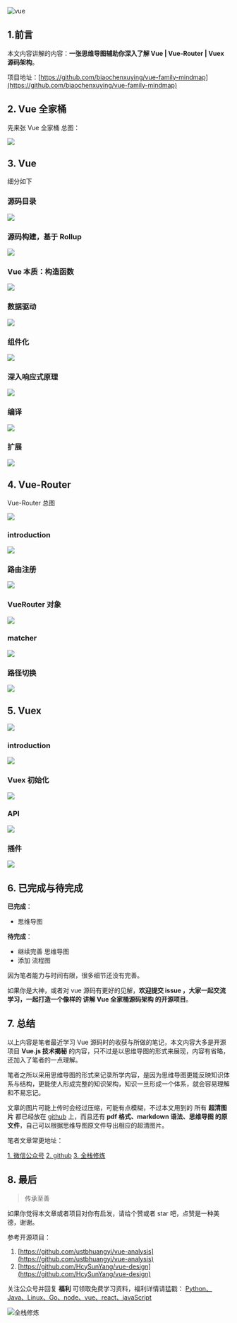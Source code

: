 ![vue](https://upload-images.jianshu.io/upload_images/12890819-7820bc20092c4c40.png?imageMogr2/auto-orient/strip%7CimageView2/2/w/1240)

## 1.前言

本文内容讲解的内容：**一张思维导图辅助你深入了解 Vue | Vue-Router | Vuex 源码架构**。

项目地址：[https://github.com/biaochenxuying/vue-family-mindmap](https://github.com/biaochenxuying/vue-family-mindmap)


## 2. Vue 全家桶

先来张 Vue 全家桶 总图：

![](https://upload-images.jianshu.io/upload_images/12890819-e2277ecc93d55d6f.png?imageMogr2/auto-orient/strip%7CimageView2/2/w/1240)


## 3. Vue 

细分如下

### 源码目录

![](https://upload-images.jianshu.io/upload_images/12890819-398f46aed61ed4fc.png?imageMogr2/auto-orient/strip%7CimageView2/2/w/1240)


### 源码构建，基于 Rollup 

![](https://upload-images.jianshu.io/upload_images/12890819-0897258ad054e74a.png?imageMogr2/auto-orient/strip%7CimageView2/2/w/1240)


### Vue 本质：构造函数

![](https://upload-images.jianshu.io/upload_images/12890819-1e0ca2eda8e612df.png?imageMogr2/auto-orient/strip%7CimageView2/2/w/1240)


### 数据驱动

![](https://upload-images.jianshu.io/upload_images/12890819-ee28361283bc6378.png?imageMogr2/auto-orient/strip%7CimageView2/2/w/1240)


### 组件化

![](https://upload-images.jianshu.io/upload_images/12890819-c59411f9929c7c7c.png?imageMogr2/auto-orient/strip%7CimageView2/2/w/1240)


### 深入响应式原理

![](https://upload-images.jianshu.io/upload_images/12890819-bdedcaa2bb5e1d98.png?imageMogr2/auto-orient/strip%7CimageView2/2/w/1240)


### 编译

![](https://upload-images.jianshu.io/upload_images/12890819-8db9031ab3f56d0c.png?imageMogr2/auto-orient/strip%7CimageView2/2/w/1240)


### 扩展

![](https://upload-images.jianshu.io/upload_images/12890819-a32bd154141c2952.png?imageMogr2/auto-orient/strip%7CimageView2/2/w/1240)

## 4. Vue-Router

Vue-Router 总图

![](https://upload-images.jianshu.io/upload_images/12890819-e8f99dcc7defb1de.png?imageMogr2/auto-orient/strip%7CimageView2/2/w/1240)

### introduction

![](https://upload-images.jianshu.io/upload_images/12890819-44b5d29b0bb6449d.png?imageMogr2/auto-orient/strip%7CimageView2/2/w/1240)


### 路由注册

![](https://upload-images.jianshu.io/upload_images/12890819-08ffd65ba880407b.png?imageMogr2/auto-orient/strip%7CimageView2/2/w/1240)

### VueRouter 对象

![](https://upload-images.jianshu.io/upload_images/12890819-d4c3ca28a1a0977b.png?imageMogr2/auto-orient/strip%7CimageView2/2/w/1240)

### matcher

![](https://upload-images.jianshu.io/upload_images/12890819-f5f10428fe0cac32.png?imageMogr2/auto-orient/strip%7CimageView2/2/w/1240)


### 路径切换

![](https://upload-images.jianshu.io/upload_images/12890819-69a3de3d28f1652f.png?imageMogr2/auto-orient/strip%7CimageView2/2/w/1240)


## 5. Vuex

![](https://upload-images.jianshu.io/upload_images/12890819-4e321bf43a0145fc.png?imageMogr2/auto-orient/strip%7CimageView2/2/w/1240)

### introduction

![](https://upload-images.jianshu.io/upload_images/12890819-21364f919eb5b13b.png?imageMogr2/auto-orient/strip%7CimageView2/2/w/1240)


### Vuex 初始化

![](https://upload-images.jianshu.io/upload_images/12890819-9b4485d0caa63f66.png?imageMogr2/auto-orient/strip%7CimageView2/2/w/1240)


### API

![](https://upload-images.jianshu.io/upload_images/12890819-60249f97bddbb56a.png?imageMogr2/auto-orient/strip%7CimageView2/2/w/1240)


### 插件

![](https://upload-images.jianshu.io/upload_images/12890819-4af32cf1729dfc36.png?imageMogr2/auto-orient/strip%7CimageView2/2/w/1240)


## 6. 已完成与待完成

**已完成**：

- 思维导图

**待完成**：

- 继续完善 思维导图
- 添加 流程图

因为笔者能力与时间有限，很多细节还没有完善。

如果你是大神，或者对 vue 源码有更好的见解，**欢迎提交 issue ，大家一起交流学习，一起打造一个像样的 讲解 Vue 全家桶源码架构 的开源项目**。

## 7. 总结

以上内容是笔者最近学习 Vue 源码时的收获与所做的笔记，本文内容大多是开源项目 **Vue.js 技术揭秘** 的内容，只不过是以思维导图的形式来展现，内容有省略，还加入了笔者的一点理解。

笔者之所以采用思维导图的形式来记录所学内容，是因为思维导图更能反映知识体系与结构，更能使人形成完整的知识架构，知识一旦形成一个体系，就会容易理解和不易忘记。

文章的图片可能上传时会经过压缩，可能有点模糊，不过本文用到的 所有 **超清图片** 都已经放在 [github](https://github.com/biaochenxuying/vue-family-mindmap) 上，而且还有 **pdf 格式、markdown 语法、思维导图 的原文件**，自己可以根据思维导图原文件导出相应的超清图片。

笔者文章常更地址：

[1. 微信公众号](https://mp.weixin.qq.com/s/xWnbH7QSqkBwpCRct1sbSA)
[2. github](https://github.com/biaochenxuying/blog)
[3. 全栈修炼](https://biaochenxuying.cn/)

## 8. 最后

> 传承至善

如果你觉得本文章或者项目对你有启发，请给个赞或者  star 吧，点赞是一种美德，谢谢。

参考开源项目：

1. [https://github.com/ustbhuangyi/vue-analysis](https://github.com/ustbhuangyi/vue-analysis)
2. [https://github.com/HcySunYang/vue-design](https://github.com/HcySunYang/vue-design)


关注公众号并回复 **福利** 可领取免费学习资料，福利详情请猛戳：  [Python、Java、Linux、Go、node、vue、react、javaScript](https://biaochenxuying.cn/articleDetail?article_id=5bf4ba3c245730373274df61)

![全栈修炼](https://upload-images.jianshu.io/upload_images/12890819-bce9560fec5c49ea.png?imageMogr2/auto-orient/strip%7CimageView2/2/w/1240)





